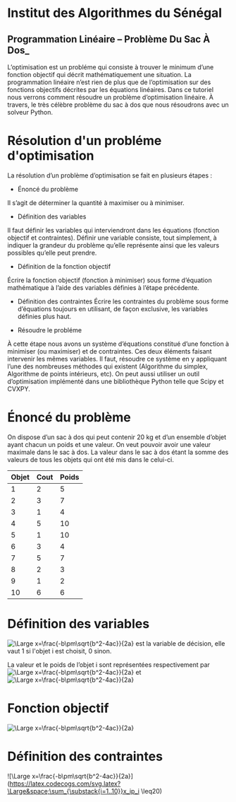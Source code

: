 
# Institut des Algorithmes du Sénégal
## Programmation Linéaire – Problème Du Sac À Dos_


L’optimisation est un probléme qui consiste à trouver le minimum d’une fonction objectif qui décrit mathématiquement une situation. La programmation linéaire n’est rien de plus que de l’optimisation sur des fonctions objectifs décrites par les équations linéaires. Dans ce tutoriel nous verrons comment résoudre un problème d’optimisation linéaire. À travers, le très célèbre problème du sac à dos que nous résoudrons avec un solveur Python. 

# Résolution d'un probléme d'optimisation

La résolution d’un problème d’optimisation se fait en plusieurs étapes :

- Énoncé du problème

Il s’agit de déterminer la quantité à maximiser ou à minimiser.

- Définition des variables

Il faut définir les variables qui interviendront dans les équations (fonction objectif et contraintes). Définir une variable consiste, tout simplement, à indiquer la grandeur du problème qu’elle représente ainsi que les valeurs possibles qu’elle peut prendre.

- Définition de la fonction objectif

Écrire la fonction objectif (fonction à minimiser) sous forme d’équation mathématique à l’aide des variables définies à l’étape précédente.

- Définition des contraintes
Écrire les contraintes du problème sous forme d’équations toujours en utilisant, de façon exclusive, les variables définies plus haut.

- Résoudre le probléme

À cette étape nous avons un système d’équations constitué d’une fonction à minimiser (ou maximiser) et de contraintes. Ces deux éléments faisant intervenir les mêmes variables. Il faut, résoudre ce système en y appliquant l’une des nombreuses méthodes qui existent (Algorithme du simplex, Algorithme de points intérieurs, etc). On peut aussi utiliser un outil d’optimisation implémenté dans une bibliothèque Python telle que Scipy et CVXPY.

# Énoncé du problème

On dispose d’un sac à dos qui peut contenir 20 kg et d’un ensemble d’objet ayant chacun un poids et une valeur.
On veut pouvoir avoir une valeur maximale dans le sac à dos. La valeur dans le sac à dos étant la somme des valeurs de tous les objets qui ont été mis dans le celui-ci.

| Objet                                | Cout                                 | Poids                                |
| ------------------------------------ | ------------------------------------ | ------------------------------------ |
| 1 | 2 | 5|
| 2 | 3 | 7|
| 3 | 1 | 4 |
| 4 | 5 | 10 |
| 5 | 1 | 10 |
| 6 | 3 | 4 |
| 7 | 5 | 7 |
| 8 | 2 | 3 |
| 9 | 1 | 2 |
| 10 | 6 | 6 |

# Définition des variables

![\Large x=\frac{-b\pm\sqrt{b^2-4ac}}{2a}](https://latex.codecogs.com/svg.latex?\Large&space;x_i)
est la variable de décision, elle vaut 1 si l'objet i est choisit, 0 sinon.

La valeur et le poids de l’objet i sont représentées respectivement par 
![\Large x=\frac{-b\pm\sqrt{b^2-4ac}}{2a}](https://latex.codecogs.com/svg.latex?\Large&space;p_i) et ![\Large x=\frac{-b\pm\sqrt{b^2-4ac}}{2a}](https://latex.codecogs.com/svg.latex?\Large&space;v_i)

# Fonction objectif

![\Large x=\frac{-b\pm\sqrt{b^2-4ac}}{2a}](https://latex.codecogs.com/svg.latex?\Large&space;F=\sum_{\substack{i=1..10}}x_iv_i)


# Définition des contraintes

![\Large x=\frac{-b\pm\sqrt{b^2-4ac}}{2a}](https://latex.codecogs.com/svg.latex?\Large&space;\sum_{\substack{i=1..10}}x_ip_i \leq20)
